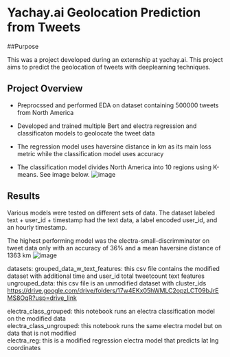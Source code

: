 # Yachay.ai Geolocation Prediction from Tweets


##Purpose

This was a project developed during an externship at yachay.ai. This project aims to predict the geolocation of tweets with deeplearning techniques. 

## Project Overview
- Preprocssed and performed EDA on dataset containing 500000 tweets from North America
- Developed and trained multiple Bert and electra regression and classificaton models to geolocate the tweet data
- The regression model uses haversine distance in km as its main loss metric while the classification model uses accuracy 

- The classification model divides North America into 10 regions using K-means. See image below.
![image](https://github.com/hugotomita1201/yachay.ai_project/assets/70402339/a6149a39-6b9d-4181-b362-d7e4ccf4b49e)

## Results

Various models were tested on different sets of data. The dataset labeled text + user_id + timestamp had the text data, a label encoded user_id, and an hourly timestamp.

The highest performing model was the electra-small-discrimminator on tweet data only with an accuracy of 36% and a mean haversine distance of 1363 km
![image](https://github.com/hugotomita1201/yachay.ai_project/assets/70402339/9b3e7be0-91c8-4fd8-a5db-a6f834667fb8)


datasets: 
grouped_data_w_text_features: this csv file contains the modified dataset with additional time and user_id total tweetcount text features
ungrouped_data: this csv file is an unmodified dataset with cluster_ids
https://drive.google.com/drive/folders/17w4EKx05hWMLC2opzLCT09bJrEMS8OqR?usp=drive_link

electra_class_grouped: this notebook runs an electra classification model on the modified data\
electra_class_ungrouped: this notebook runs the same electra model but on data that is not modified\
electra_reg: this is a modified regression electra model that predicts lat lng coordinates
